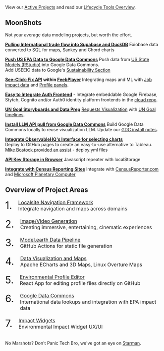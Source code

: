 <style>
.pnum {
	float:left;
	font-size: 32px;
	padding-right: 20px;
}
.ptxt {
	overflow: auto;
	font-size: 16px;
}
</style>

View our [Active Projects](../../projects/) and read our [Lifecycle Tools Overview](../../community/tools/).

<!--
<h3>Where we need help...</h3>

Heatmap needs to show vibrant colors when viewing states.

&bullet; [Pandoc blog install steps for SQLite chart](../../places/) - NPM skills needed
&bullet; [Display actual dollar totals](../../localsite/info/data/totals/) - React skills needed
&bullet; [BuildingTransparency.org API display](../../io/template/feed/) - Pull static files for [label templates](../../../io/template/) and integration with EPA [impact widgets](../../io/charts/).

<h3>Current Focus</h3>

&bullet; [Job Levels by County](../../community-data/) with Average Pay and changes in hiring ([Gaurav](/io/team/))
&bullet; [All the Places Zips](../../places/) - Generation of state and zip code files (Carolyn)
&bullet; [Census Reporter and Google Data Commons](../../community/resources/censusreporter/)
&bullet; [Farm Fresh Maps](../../localsite/info/#show=farmfresh) - API integration with local job data

<b>AI API Projects</b>
&bullet; [Stability.AI SDK](https://github.com/Stability-AI/stability-sdk) - [Github Action Workflows](https://github.com/Stability-AI/stability-sdk/actions)
&bullet; [ChatGPT Setup](https://www.toolify.ai/ai-news/create-your-own-gpt-ai-from-games-to-stories-751819) - For Jobs Levels by County 
&bullet; [ChatGPT with Github Actions](https://github.com/marketplace/actions/chatgpt-action) - Saved as static files
&bullet; Locations reimagined by Ai - Gemini and Google Places
&bullet; [Local industry innovation renderings](../../io/template/feed/) - BuildingTransparency.org
<br>
-->

## MoonShots

Not your average data modeling projects, but worth the effort.

**[Pulling International trade flow into Supabase and DuckDB](/profile/trade/)**
Exiobase data converted to SQL for maps, Sankey and Chord charts

**[Push US EPA Data to Google Data Commons](/data-commons/docs/)**
Push data from [US State Models (RStudio)](/io/about/) into Google Data Commons.  
Add USEEIO data to Google's [Sustainability Section](https://www.datacommons.org/explore/sustainability)

**[See-Click-Fix API](/feed/view/#feed=311) within [FeebPlayer](/feed)**
Integrating maps and ML with [Job impact data](/localsite/info/#indicators=VADD,JOBS) and [Profile panels](/profile/). 

<!--
**[Pay.gov web service API](https://www.milcorp.com/blog/cloud-feed/selecting-the-pay-gov-interface-thats-best-for-you/)** - Add an open source payment process to fund local improvements while [paying down federal debt](https://www.pay.gov/public/form/start/23779454). Send contributions to the investment pool of your choice to fund See Click Fix improvements and other projects through participating municipalities, states and countries.
-->

**[Easy to Integrate Auth Frontend](https://model.earth/cloud/)** - Integrate embeddable Google Firebase, Stytch, Cognito and/or Auth0 identity platform frontends in the [cloud repo](https://github.com/modelearth/cloud/).

<!--
[group review of bounty payments](https://github.com/orgs/ModelEarthTeam/discussions/8)

Location-based Requests
https://normansj.github.io/local-view-request/src/location/mylocation.html

[React Zip Code Input](https://normansj.github.io/local-view-request/dist/#zip=06511).
-->


<!-- that integrates with https://www.greenjobsboard.us, [X](https://x.com) with [Facebook](https://facebook.com/) with [Wechat mini programs](https://sekkeidigitalgroup.com/wechat-mini-program/) and [Weibo.com](https://weibo.com)-->

**[UN Goal Storyboards and Data Prep](/io/coders/)**
[Requests Visualization](/requests/) with [UN Goal timelines](/data-commons/docs/data/).

**[Install LLM API pull from Google Data Commons](https://github.com/datacommonsorg/website)**
Build Google Data Commons locally to reuse visualization LLM. Update our [GDC install notes](/localsite/info/data/datacommons/).

**[Integrate ObservableHQ's Interface for selecting charts](https://github.com/observablehq)**  
Deploy to GitHub pages to create an easy-to-use alternative to Tableau.
[Mike Bostock provided an assist](https://github.com/observablehq/framework/discussions/1030) - deploy.yml files

**[API Key Storage in Browser](/localsite/tools/storage/api/)**
Javascript repeater with localStorage

**[Integrate with Census Reporting Sites](/community/resources/censusreporter/)**
Integrate with [CensusReporter.com](https://CensusReporter.com) and [Microsoft Planetary Computer](https://planetarycomputer.microsoft.com/)



<!-- [ML - NAICS Imputation Using Machine Learning](https://github.com/ModelEarth/machine-learning) -->

## Overview of Project Areas

<div class='pnum'>1.</div>
<div class='ptxt'>
<a href="../../localsite/">Localsite Navigation Framework</a><br>
Integrate navigation and maps across domains<br><br>
</div>

<div class='pnum'>2.</div>
<div class='ptxt'>
<a href="../../community/projects/#ai">Image/Video Generation</a><br>
Creating immersive, entertaining, cinematic experiences<br><br>
</div>

<div class='pnum'>3.</div>
<div class='ptxt'>
<a href="../../community/projects/#pipeline">Model.earth Data Pipeline</a><br>
GitHub Actions for static file generation<br><br>
</div>

<div class='pnum'>4.</div>
<div class='ptxt'>
<a href="../../community/projects/#explore">Data Visualization and Maps</a><br>
Apache ECharts and 3D Maps, Linux Overture Maps<br><br>
</div>

<div class='pnum'>5.</div>
<div class='ptxt'>
<a href="../../community/projects/#profile-editor">Environmental Profile Editor</a><br>
React App for editing profile files directly on GitHub<br><br>
</div>

<div class='pnum'>6.</div>
<div class='ptxt'>
<a href="../../community/projects/#google">Google Data Commons</a><br>
International data lookups and integration with EPA impact data<br><br>
<!--
Tools for editing data in Google Sheets using a social login<br><br>
-->
</div>

<div class='pnum'>7.</div>
<div class='ptxt'>
<a href="../../community/projects/#widgets">Impact Widgets</a><br>
Environmental Impact Widget UX/UI<br><br>
</div>

<!--<br>
Challenge participants are creating pages in the shared <a href="../../apps/">community pages</a> apps repo.<br>
All entries should include <a href="../../localsite/">parameter settings</a> to filter <a href="../../io/charts/">USEEIO widget IO charts</a> by location, impact and/or goods and services.<br><br>

Democracylab profile
https://www.democracylab.org/projects/create/834

Fall 2021 Teams and Participants
https://docs.google.com/spreadsheets/d/1hnRbFDasf6rx3VS8xJ_oziF6_7laluNfZmgo6-ZDrqU/edit#gid=0
-->

<!--
The Better Civic Site implementation uses Drupal, Django and ERPNext to provide rapidly deployable, disposable backends that allow for easy contributions by volunteers and contractors.

Neighborhood.org themes include Marvel Comics and the Last Airbender. We're extending the [DemocracyLab](https://democracylab.org) project tools to add [voting tools](https://github.com/kevmoo/vote.dart).

We're integrating the project index tools that Code for America is creating from Italy’s meta-tag editor, and include both login.gov and BrightID login’s for unique user validation.
-->

No Marshots? Don't Panic Tech Bro, we've got an eye on [Starman](https://dreamstudio.com/video/space/).

